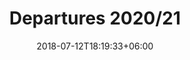 ---
title: "Departures 2020/21"
date: 2018-07-12T18:19:33+06:00
bg_image: images/background/departures/main hero Departures.jpg
description : "This is meta description"
---